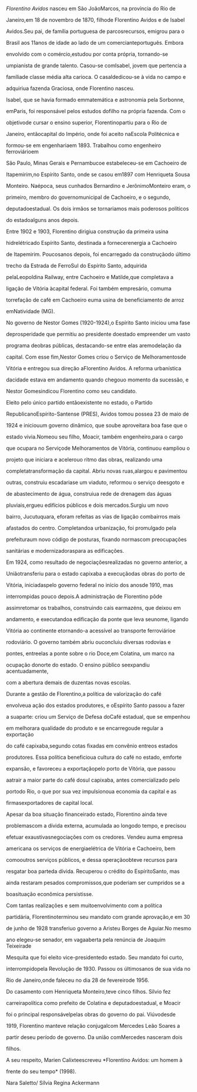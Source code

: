 

*Florentino Avidos* nasceu em São JoãoMarcos, na província do Rio de

Janeiro,em 18 de novembro de 1870, filhode Florentino Avidos e de Isabel

Avidos.Seu pai, de família portuguesa de parcosrecursos, emigrou para o

Brasil aos 11anos de idade ao lado de um comercianteportuguês. Embora

envolvido com o comércio,estudou por conta própria, tornando-se

umpianista de grande talento. Casou-se comIsabel, jovem que pertencia a

famíliade classe média alta carioca. O casaldedicou-se à vida no campo e

adquiriua fazenda Graciosa, onde Florentino nasceu.



Isabel, que se havia formado emmatemática e astronomia pela Sorbonne,

emParis, foi responsável pelos estudos dofilho na própria fazenda. Com o

objetivode cursar o ensino superior, Florentinopartiu para o Rio de

Janeiro, entãocapital do Império, onde foi aceito naEscola Politécnica e

formou-se em engenhariaem 1893. Trabalhou como engenheiro ferroviárioem

São Paulo, Minas Gerais e Pernambucoe estabeleceu-se em Cachoeiro de

Itapemirim,no Espírito Santo, onde se casou em1897 com Henriqueta Sousa

Monteiro. Naépoca, seus cunhados Bernardino e JerônimoMonteiro eram, o

primeiro, membro do governomunicipal de Cachoeiro, e o segundo,

deputadoestadual. Os dois irmãos se tornariamos mais poderosos políticos

do estadoalguns anos depois.



Entre 1902 e 1903, Florentino dirigiua construção da primeira usina

hidrelétricado Espírito Santo, destinada a fornecerenergia a Cachoeiro

de Itapemirim. Poucosanos depois, foi encarregado da construçãodo último

trecho da Estrada de FerroSul do Espírito Santo, adquirida

pelaLeopoldina Railway, entre Cachoeiro e Matilde,que completava a

ligação de Vitória àcapital federal. Foi também empresário, comuma

torrefação de café em Cachoeiro euma usina de beneficiamento de arroz

emNatividade (MG).



No governo de Nestor Gomes (1920-1924),o Espírito Santo iniciou uma fase

deprosperidade que permitiu ao presidente doestado empreender um vasto

programa deobras públicas, destacando-se entre elas aremodelação da

capital. Com esse fim,Nestor Gomes criou o Serviço de Melhoramentosde

Vitória e entregou sua direção aFlorentino Avidos. A reforma urbanística

dacidade estava em andamento quando chegouo momento da sucessão, e

Nestor Gomesindicou Florentino como seu candidato.



Eleito pelo único partido entãoexistente no estado, o Partido

RepublicanoEspírito-Santense (PRES), Avidos tomou possea 23 de maio de

1924 e iniciouum governo dinâmico, que soube aproveitara boa fase que o

estado vivia.Nomeou seu filho, Moacir, também engenheiro,para o cargo

que ocupara no Serviçode Melhoramentos de Vitória, continuou eampliou o

projeto que iniciara e acelerouo ritmo das obras, realizando uma

completatransformação da capital. Abriu novas ruas,alargou e pavimentou

outras, construiu escadariase um viaduto, reformou o serviço deesgoto e

de abastecimento de água, construiua rede de drenagem das águas

pluviais,ergueu edifícios públicos e dois mercados.Surgiu um novo

bairro, Jucutuquara, eforam refeitas as vias de ligação combairros mais

afastados do centro. Completandoa urbanização, foi promulgado pela

prefeituraum novo código de posturas, fixando normascom preocupações

sanitárias e modernizadoraspara as edificações.



Em 1924, como resultado de negociaçõesrealizadas no governo anterior, a

Uniãotransferiu para o estado capixaba a execuçãodas obras do porto de

Vitória, iniciadaspelo governo federal no início dos anosde 1910, mas

interrompidas pouco depois.A administração de Florentino pôde

assimretomar os trabalhos, construindo cais earmazéns, que deixou em

andamento, e executandoa edificação da ponte que leva seunome, ligando

Vitória ao continente etornando-a acessível ao transporte ferroviárioe

rodoviário. O governo também abriu ouconcluiu diversas rodovias e

pontes, entreelas a ponte sobre o rio Doce,em Colatina, um marco na

ocupação donorte do estado. O ensino público seexpandiu acentuadamente,

com a abertura demais de duzentas novas escolas.



Durante a gestão de Florentino,a política de valorização do café

envolveua ação dos estados produtores, e oEspírito Santo passou a fazer

a suaparte: criou um Serviço de Defesa doCafé estadual, que se empenhou

em melhorara qualidade do produto e se encarregoude regular a exportação

do café capixaba,segundo cotas fixadas em convênio entreos estados

produtores. Essa política beneficioua cultura do café no estado, emforte

expansão, e favoreceu a exportaçãopelo porto de Vitória, que passou

aatrair a maior parte do café dosul capixaba, antes comercializado pelo

portodo Rio, o que por sua vez impulsionoua economia da capital e as

firmasexportadores de capital local.



Apesar da boa situação financeirado estado, Florentino ainda teve

problemascom a dívida externa, acumulada ao longodo tempo, e precisou

efetuar exaustivasnegociações com os credores. Vendeu auma empresa

americana os serviços de energiaelétrica de Vitória e Cachoeiro, bem

comooutros serviços públicos, e dessa operaçãoobteve recursos para

resgatar boa parteda dívida. Recuperou o crédito do EspíritoSanto, mas

ainda restaram pesados compromissos,que poderiam ser cumpridos se a

boasituação econômica persistisse.



Com tantas realizações e sem muitoenvolvimento com a política

partidária, Florentinoterminou seu mandato com grande aprovação,e em 30

de junho de 1928 transferiuo governo a Aristeu Borges de Aguiar.No mesmo

ano elegeu-se senador, em vagaaberta pela renúncia de Joaquim Teixeirade

Mesquita que foi eleito vice-presidentedo estado. Seu mandato foi curto,

interrompidopela Revolução de 1930. Passou os últimosanos de sua vida no

Rio de Janeiro,onde faleceu no dia 28 de fevereirode 1956.



Do casamento com Henriqueta Monteiro,teve cinco filhos. Sílvio fez

carreirapolítica como prefeito de Colatina e deputadoestadual, e Moacir

foi o principal responsávelpelas obras do governo do pai. Viúvodesde

1919, Florentino manteve relação conjugalcom Mercedes Leão Soares a

partir deseu período de governo. Da união comMercedes nasceram dois

filhos.



A seu respeito, Marien Calixteescreveu *Florentino Avidos: um homem à

frente do seu tempo* (1998).



Nara Saletto/ Sílvia Regina Ackermann



